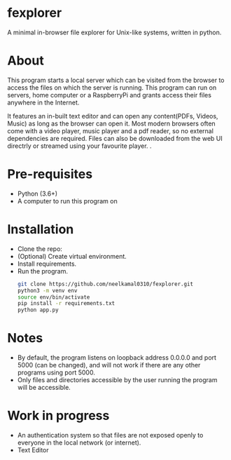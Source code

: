 # fexplorer
A minimal in-browser file explorer for Unix-like systems, written in python.

# About

This program starts a local server which can be visited from the browser to access the files on which the server is running. This program can run on servers, home computer or a RaspberryPi and grants access their files anywhere in the Internet.

It features an in-built text editor and can open any content(PDFs, Videos, Music) as long as the browser can open it. Most modern browsers often come with a video player, music player and a pdf reader, so no external dependencies are required. Files can also be downloaded from the web UI directrly or streamed using your favourite player. .

# Pre-requisites

* Python (3.6+)
* A computer to run this program on

# Installation

* Clone the repo:
* (Optional) Create virtual environment.
* Install requirements.
* Run the program.
    ```bash
    git clone https://github.com/neelkamal0310/fexplorer.git
    python3 -m venv env
    source env/bin/activate
    pip install -r requirements.txt
    python app.py
    
    ```
    
# Notes

* By default, the program listens on loopback address 0.0.0.0 and port 5000 (can be changed), and will not work if there are any other programs using port 5000.
* Only files and directories accessible by the user running the program will be accessible.

# Work in progress

* An authentication system so that files are not exposed openly to everyone in the local network (or internet).
* Text Editor
